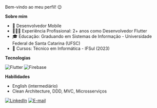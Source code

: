Bem-vindo ao meu perfil! 😉

**Sobre mim**
- 📱 Desenvolvedor Mobile
- 👨🏼‍💻 Experiência Profissional: 2+ anos como Desenvolvedor Flutter 
- 🎓 Educação: Graduando em Sistemas de Informação - Universidade Federal de Santa Catarina (UFSC)
- 🏫 Cursos: Técnico em Informática - IFSul (2023)  

**Tecnologias**

![Flutter](https://img.shields.io/badge/Flutter-%2302569B.svg?style=for-the-badge&logo=Flutter&logoColor=white)
![Firebase](https://img.shields.io/badge/firebase-%23039BE5.svg?style=for-the-badge&logo=firebase)

**Habilidades**
- English (intermediário)
- Clean Architecture, DDD, MVC, Microsserviços

[![LinkedIn](https://img.shields.io/badge/LinkedIn-0077B5?style=for-the-badge&logo=linkedin&logoColor=white)](https://www.linkedin.com/in/eduardo--faleiro)
[![E-mail](https://img.shields.io/badge/Gmail-D14836?style=for-the-badge&logo=gmail&logoColor=white)](mailto:eduardoviniciusfaleiro@gmail.com)

